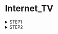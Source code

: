 # Internet_TV
<details><summary>STEP1</summary> 

| カラム名 | データ型 | NULL | キー | 初期値 | AUTO INCREMENT |
| --- | --- | --- | --- | --- | --- |
| id | bigint(20) | | PRIMARY |  | YES |
| name | varchar(100) |  |  |  |  |

テーブル2：programs

| カラム名 | データ型 | NULL | キー | 初期値 | AUTO INCREMENT |
| --- | --- | --- | --- | --- | --- |
| id | bigint(20) |  | PRIMARY |  | YES |
| title | varchar(100) |  |  |  |  |
| description | text | Yes |  |  |  |

テーブル3：genres

| カラム名 | データ型 | NULL | キー | 初期値 | AUTO INCREMENT |
| --- | --- | --- | --- | --- | --- |
| id | bigint(20) |  | PRIMARY |  | YES |
| name | varchar(100) |  |  |  |  |

テーブル4：program_genres

| カラム名 | データ型 | NULL | キー | 初期値 | AUTO INCREMENT |
| --- | --- | --- | --- | --- | --- |
| program_id | bigint(20) | | PRIMARY |  |  |
| genre_id | bigint(20) | | PRIMARY |  |  |

テーブル5：seasons

| カラム名 | データ型 | NULL | キー | 初期値 | AUTO INCREMENT |
| --- | --- | --- | --- | --- | --- |
| id | bigint(20) | | PRIMARY |  | YES |
| program_id | bigint(20) | | INDEX |  |  |
| number | int(11) | |  |  |  |

テーブル6：episodes

| カラム名 | データ型 | NULL | キー | 初期値 | AUTO INCREMENT |
| --- | --- | --- | --- | --- | --- |
| id | bigint(20) | | PRIMARY |  | YES |
| season_id | bigint(20) | Yes | INDEX |  |  |
| number | int(11) | Yes |  |  |  |
| title | varchar(100) | |  |  |  |
| description | text | Yes |  |  |  |
| duration | int(11) | |  |  |  |
| release_date | date | |  |  |  |
| view_count | bigint(20) | |  | 0 |  |

テーブル7：broadcasts

| カラム名 | データ型 | NULL | キー | 初期値 | AUTO INCREMENT |
| --- | --- | --- | --- | --- | --- |
| id | bigint(20) | | PRIMARY |  | YES |
| channel_id | bigint(20) | | INDEX |  |  |
| episode_id | bigint(20) | | INDEX |  |  |
| broadcast_time | datetime | |  |  |  |

# 外部キー制約、ユニークキー制約に関して

- テーブル：program_genres
  - 外部キー制約：program_id に対して、programs テーブルの id カラムから設定
  - 外部キー制約：genre_id に対して、genres テーブルの id カラムから設定
- テーブル：seasons
  - 外部キー制約：program_id に対して、programs テーブルの id カラムから設定
- テーブル：episodes
  - 外部キー制約：season_id に対して、seasons テーブルの id カラムから設定
- テーブル：broadcasts
  - 外部キー制約：channel_id に対して、channels テーブルの id カラムから設定
  - 外部キー制約：episode_id に対して、episodes テーブルの id カラムから設定
</details>

<details><summary>STEP2</summary>
  1.データベースの構築
  　MySQL始動後下記コードにて新規データベースを作成、今回はinternet_TVというデータベースを作成
  ```
  CREATE DATABASE internet_TV;
  ```
  
  2.ステップ1で設計したテーブルを構築
  ・下記コードにて使用するデータベースの選択
  ```
  USE internet_TV;
  ```
  
  <details><summary>・テーブル構築のSQL文</summary>
  ```
  CREATE TABLE channels (
  id INT AUTO_INCREMENT PRIMARY KEY,
  name VARCHAR(50) NOT NULL
);

CREATE TABLE programs (
  id INT AUTO_INCREMENT PRIMARY KEY,
  title VARCHAR(100) NOT NULL,
  detail TEXT,
  program_length INT NOT NULL
);

CREATE TABLE genres (
  id INT AUTO_INCREMENT PRIMARY KEY,
  genre_name VARCHAR(50) NOT NULL
);

CREATE TABLE program_genres (
  id INT AUTO_INCREMENT PRIMARY KEY,
  program_id INT NOT NULL,
  genre_id INT NOT NULL,
  FOREIGN KEY (program_id) REFERENCES programs(id),
  FOREIGN KEY (genre_id) REFERENCES genres(id)
);

CREATE TABLE seasons (
  id INT AUTO_INCREMENT PRIMARY KEY,
  program_id INT NOT NULL,
  season_number INT NOT NULL,
  FOREIGN KEY (program_id) REFERENCES programs(id)
);

CREATE TABLE episodes (
  id INT AUTO_INCREMENT PRIMARY KEY,
  season_id INT NOT NULL,
  episode_number INT,
  title VARCHAR(100) NOT NULL,
  detail TEXT,
  duration INT NOT NULL,
  release_date DATE NOT NULL,
  view_count INT NOT NULL DEFAULT 0,
  FOREIGN KEY (season_id) REFERENCES seasons(id)
);

CREATE TABLE broadcasts (
  id INT AUTO_INCREMENT PRIMARY KEY,
  channel_id INT NOT NULL,
  episode_id INT NOT NULL,
  broadcast_time DATETIME NOT NULL,
  view_count INT NOT NULL DEFAULT 0,
  FOREIGN KEY (channel_id) REFERENCES channels(id),
  FOREIGN KEY (episode_id) REFERENCES episodes(id)
);
```
</details>
  
<details><summary>STEP3</summary>
  ・サンプルデータの挿入
  <details><summary>鬼滅の刃とゲーム・オブ・スローンズに侵されたサンプル例</summary>
    ```
    -- channelsテーブルにデータを挿入
INSERT INTO channels (name) VALUES ('ドラマ1'), ('ドラマ2'), ('アニメ1'), ('アニメ2'), ('スポーツ'), ('ペット');

-- genresテーブルにデータを挿入
INSERT INTO genres (genre_name) VALUES ('アニメ'), ('映画'), ('ドラマ'), ('ニュース');

-- programsテーブルにデータを挿入
INSERT INTO programs (title, detail, program_length) VALUES 
('鬼滅の刃', '人間の血を飲む“鬼”と、それを狩る“鬼狩り”の戦いを描くアクションアニメ', 24),
('ゲーム・オブ・スローンズ', '七王国と呼ばれる地域を舞台に、数々の名家が玉座を巡って争うファンタジードラマ', 60);

-- program_genresテーブルにデータを挿入
INSERT INTO program_genres (program_id, genre_id) VALUES 
(1, 1),  -- 鬼滅の刃はアニメジャンルに属する
(2, 3);  -- ゲーム・オブ・スローンズはドラマジャンルに属する

-- seasonsテーブルにデータを挿入
INSERT INTO seasons (program_id, season_number) VALUES 
(1, 1),  -- 鬼滅の刃のシーズン1
(2, 1);  -- ゲーム・オブ・スローンズのシーズン1

-- episodesテーブルにデータを挿入
INSERT INTO episodes (season_id, episode_number, title, detail, duration, release_date, view_count) VALUES 
(1, 1, '鬼滅の刃 第1話', '竈門炭治郎の日常と家族との絆を描く', 24, '2021-04-01', 10000),
(1, 2, '鬼滅の刃 第2話', '鬼に襲われた炭治郎の運命が動き出す', 24, '2021-04-08', 9500),
(2, 1, 'ゲーム・オブ・スローンズ 第1話', 'ウィンターフェルの大公エド・スタークの日常とその運命が描かれる', 60, '2011-04-17', 22000);

-- broadcastsテーブルにデータを挿入
INSERT INTO broadcasts (channel_id, episode_id, broadcast_time, view_count) VALUES 
(1, 1, '2023-05-01 20
```
</details>
  

  
  

